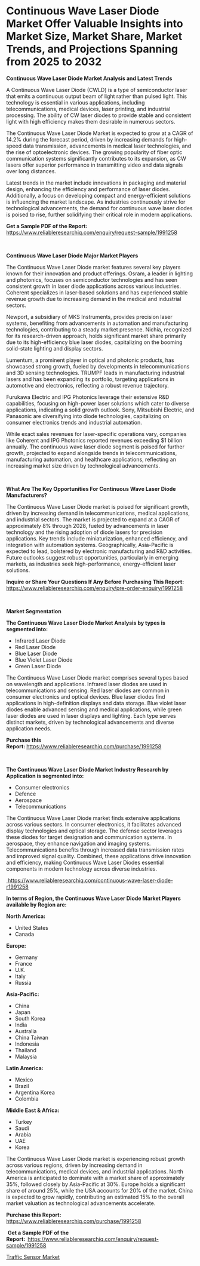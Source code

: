 <p><h1>Continuous Wave Laser Diode Market Offer Valuable Insights into Market Size, Market Share, Market Trends, and Projections Spanning from 2025 to 2032</h1></p><p><strong>Continuous Wave Laser Diode Market Analysis and Latest Trends</strong></p>
<p><p>A Continuous Wave Laser Diode (CWLD) is a type of semiconductor laser that emits a continuous output beam of light rather than pulsed light. This technology is essential in various applications, including telecommunications, medical devices, laser printing, and industrial processing. The ability of CW laser diodes to provide stable and consistent light with high efficiency makes them desirable in numerous sectors.</p><p>The Continuous Wave Laser Diode Market is expected to grow at a CAGR of 14.2% during the forecast period, driven by increasing demands for high-speed data transmission, advancements in medical laser technologies, and the rise of optoelectronic devices. The growing popularity of fiber optic communication systems significantly contributes to its expansion, as CW lasers offer superior performance in transmitting video and data signals over long distances. </p><p>Latest trends in the market include innovations in packaging and material design, enhancing the efficiency and performance of laser diodes. Additionally, a focus on developing compact and energy-efficient solutions is influencing the market landscape. As industries continuously strive for technological advancements, the demand for continuous wave laser diodes is poised to rise, further solidifying their critical role in modern applications.</p></p>
<p><strong>Get a Sample PDF of the Report:&nbsp;</strong> <a href="https://www.reliableresearchiq.com/enquiry/request-sample/1991258?utm_campaign=2463&utm_medium=2&utm_source=Github&utm_content=ia&utm_term=06042025&utm_id=continuous-wave-laser-diode">https://www.reliableresearchiq.com/enquiry/request-sample/1991258</a></p>
<p>&nbsp;</p>
<p><strong>Continuous Wave Laser Diode Major Market Players</strong></p>
<p><p>The Continuous Wave Laser Diode market features several key players known for their innovation and product offerings. Osram, a leader in lighting and photonics, focuses on semiconductor technologies and has seen consistent growth in laser diode applications across various industries. Coherent specializes in laser-based solutions and has experienced stable revenue growth due to increasing demand in the medical and industrial sectors. </p><p>Newport, a subsidiary of MKS Instruments, provides precision laser systems, benefiting from advancements in automation and manufacturing technologies, contributing to a steady market presence. Nichia, recognized for its research-driven approach, holds significant market share primarily due to its high-efficiency blue laser diodes, capitalizing on the booming solid-state lighting and display sectors.</p><p>Lumentum, a prominent player in optical and photonic products, has showcased strong growth, fueled by developments in telecommunications and 3D sensing technologies. TRUMPF leads in manufacturing industrial lasers and has been expanding its portfolio, targeting applications in automotive and electronics, reflecting a robust revenue trajectory.</p><p>Furukawa Electric and IPG Photonics leverage their extensive R&D capabilities, focusing on high-power laser solutions which cater to diverse applications, indicating a solid growth outlook. Sony, Mitsubishi Electric, and Panasonic are diversifying into diode technologies, capitalizing on consumer electronics trends and industrial automation.</p><p>While exact sales revenues for laser-specific operations vary, companies like Coherent and IPG Photonics reported revenues exceeding $1 billion annually. The continuous wave laser diode segment is poised for further growth, projected to expand alongside trends in telecommunications, manufacturing automation, and healthcare applications, reflecting an increasing market size driven by technological advancements.</p></p>
<p>&nbsp;</p>
<p><strong>What Are The Key Opportunities For Continuous Wave Laser Diode Manufacturers?</strong></p>
<p><p>The Continuous Wave Laser Diode market is poised for significant growth, driven by increasing demand in telecommunications, medical applications, and industrial sectors. The market is projected to expand at a CAGR of approximately 8% through 2028, fueled by advancements in laser technology and the rising adoption of diode lasers for precision applications. Key trends include miniaturization, enhanced efficiency, and integration with automation systems. Geographically, Asia-Pacific is expected to lead, bolstered by electronic manufacturing and R&D activities. Future outlooks suggest robust opportunities, particularly in emerging markets, as industries seek high-performance, energy-efficient laser solutions.</p></p>
<p><strong>Inquire or Share Your Questions If Any Before Purchasing This Report:</strong> <a href="https://www.reliableresearchiq.com/enquiry/pre-order-enquiry/1991258?utm_campaign=2463&utm_medium=2&utm_source=Github&utm_content=ia&utm_term=06042025&utm_id=continuous-wave-laser-diode">https://www.reliableresearchiq.com/enquiry/pre-order-enquiry/1991258</a></p>
<p>&nbsp;</p>
<p><strong>Market Segmentation</strong></p>
<p><strong>The Continuous Wave Laser Diode Market Analysis by types is segmented into:</strong></p>
<p><ul><li>Infrared Laser Diode</li><li>Red Laser Diode</li><li>Blue Laser Diode</li><li>Blue Violet Laser Diode</li><li>Green Laser Diode</li></ul></p>
<p><p>The Continuous Wave Laser Diode market comprises several types based on wavelength and applications. Infrared laser diodes are used in telecommunications and sensing. Red laser diodes are common in consumer electronics and optical devices. Blue laser diodes find applications in high-definition displays and data storage. Blue violet laser diodes enable advanced sensing and medical applications, while green laser diodes are used in laser displays and lighting. Each type serves distinct markets, driven by technological advancements and diverse application needs.</p></p>
<p><strong>Purchase this Report:&nbsp;</strong><a href="https://www.reliableresearchiq.com/purchase/1991258?utm_campaign=2463&utm_medium=2&utm_source=Github&utm_content=ia&utm_term=06042025&utm_id=continuous-wave-laser-diode">https://www.reliableresearchiq.com/purchase/1991258</a></p>
<p>&nbsp;</p>
<p><strong>The Continuous Wave Laser Diode Market Industry Research by Application is segmented into:</strong></p>
<p><ul><li>Consumer electronics</li><li>Defence</li><li>Aerospace</li><li>Telecommunications</li></ul></p>
<p><p>The Continuous Wave Laser Diode market finds extensive applications across various sectors. In consumer electronics, it facilitates advanced display technologies and optical storage. The defense sector leverages these diodes for target designation and communication systems. In aerospace, they enhance navigation and imaging systems. Telecommunications benefits through increased data transmission rates and improved signal quality. Combined, these applications drive innovation and efficiency, making Continuous Wave Laser Diodes essential components in modern technology across diverse industries.</p></p>
<p><a href="https://www.reliableresearchiq.com/continuous-wave-laser-diode-r1991258?utm_campaign=2463&utm_medium=2&utm_source=Github&utm_content=ia&utm_term=06042025&utm_id=continuous-wave-laser-diode">&nbsp;https://www.reliableresearchiq.com/continuous-wave-laser-diode-r1991258</a></p>
<p><strong>In terms of Region, the Continuous Wave Laser Diode Market Players available by Region are:</strong></p>
<p>
    <p> <strong> North America: </strong>
        <ul>
            <li>United States</li>
            <li>Canada</li>
        </ul>
        </p> 
    <p> <strong> Europe: </strong>
        <ul>
            <li>Germany</li>
            <li>France</li>
            <li>U.K.</li>
            <li>Italy</li>
            <li>Russia</li>
        </ul>
        </p> 
    <p> <strong> Asia-Pacific: </strong>
        <ul>
            <li>China</li>
            <li>Japan</li>
            <li>South Korea</li>
            <li>India</li>
            <li>Australia</li>
            <li>China Taiwan</li>
            <li>Indonesia</li>
            <li>Thailand</li>
            <li>Malaysia</li>
        </ul>
        </p> 
    <p> <strong> Latin America: </strong>
        <ul>
            <li>Mexico</li>
            <li>Brazil</li>
            <li>Argentina Korea</li>
            <li>Colombia</li>
        </ul>
        </p> 
    <p> <strong> Middle East & Africa: </strong>
        <ul>
            <li>Turkey</li>
            <li>Saudi</li>
            <li>Arabia</li>
            <li>UAE</li>
            <li>Korea</li>
        </ul>
    </p>
    </p>
<p><p>The Continuous Wave Laser Diode market is experiencing robust growth across various regions, driven by increasing demand in telecommunications, medical devices, and industrial applications. North America is anticipated to dominate with a market share of approximately 35%, followed closely by Asia-Pacific at 30%. Europe holds a significant share of around 25%, while the USA accounts for 20% of the market. China is expected to grow rapidly, contributing an estimated 15% to the overall market valuation as technological advancements accelerate.</p></p>
<p><strong>Purchase this Report: </strong><a href="https://www.reliableresearchiq.com/purchase/1991258?utm_campaign=2463&utm_medium=2&utm_source=Github&utm_content=ia&utm_term=06042025&utm_id=continuous-wave-laser-diode">https://www.reliableresearchiq.com/purchase/1991258</a></p>
<p>&nbsp;<strong>Get a Sample PDF of the Report:&nbsp;&nbsp;</strong><a href="https://www.reliableresearchiq.com/enquiry/request-sample/1991258?utm_campaign=2463&utm_medium=2&utm_source=Github&utm_content=ia&utm_term=06042025&utm_id=continuous-wave-laser-diode">https://www.reliableresearchiq.com/enquiry/request-sample/1991258</a></p>
<p><strong></strong></p>
<p><p><a href="https://github.com/hillsmyung726/Market-Research-Report-List-1/blob/main/traffic-sensor-market.md?utm_campaign=2463&utm_medium=2&utm_source=Github&utm_content=ia&utm_term=06042025&utm_id=continuous-wave-laser-diode">Traffic Sensor Market</a></p></p>